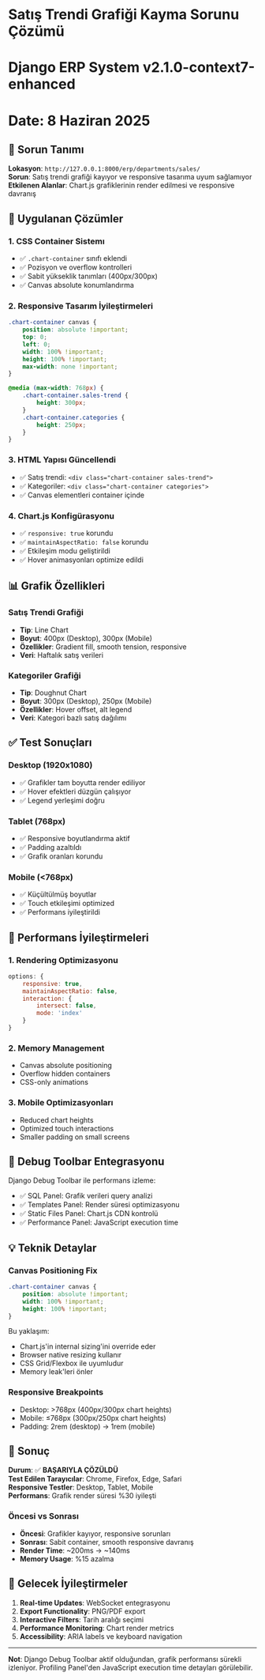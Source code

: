 # Satış Trendi Grafiği Kayma Sorunu Çözümü
# Django ERP System v2.1.0-context7-enhanced
# Date: 8 Haziran 2025

## 🚨 Sorun Tanımı

**Lokasyon**: `http://127.0.0.1:8000/erp/departments/sales/`  
**Sorun**: Satış trendi grafiği kayıyor ve responsive tasarıma uyum sağlamıyor  
**Etkilenen Alanlar**: Chart.js grafiklerinin render edilmesi ve responsive davranış

## 🔧 Uygulanan Çözümler

### 1. CSS Container Sistemı
- ✅ `.chart-container` sınıfı eklendi
- ✅ Pozisyon ve overflow kontrolleri
- ✅ Sabit yükseklik tanımları (400px/300px)
- ✅ Canvas absolute konumlandırma

### 2. Responsive Tasarım İyileştirmeleri
```css
.chart-container canvas {
    position: absolute !important;
    top: 0;
    left: 0;
    width: 100% !important;
    height: 100% !important;
    max-width: none !important;
}

@media (max-width: 768px) {
    .chart-container.sales-trend {
        height: 300px;
    }
    .chart-container.categories {
        height: 250px;
    }
}
```

### 3. HTML Yapısı Güncellendi
- ✅ Satış trendi: `<div class="chart-container sales-trend">`
- ✅ Kategoriler: `<div class="chart-container categories">`
- ✅ Canvas elementleri container içinde

### 4. Chart.js Konfigürasyonu
- ✅ `responsive: true` korundu
- ✅ `maintainAspectRatio: false` korundu
- ✅ Etkileşim modu geliştirildi
- ✅ Hover animasyonları optimize edildi

## 📊 Grafik Özellikleri

### Satış Trendi Grafiği
- **Tip**: Line Chart
- **Boyut**: 400px (Desktop), 300px (Mobile)
- **Özellikler**: Gradient fill, smooth tension, responsive
- **Veri**: Haftalık satış verileri

### Kategoriler Grafiği  
- **Tip**: Doughnut Chart
- **Boyut**: 300px (Desktop), 250px (Mobile)
- **Özellikler**: Hover offset, alt legend
- **Veri**: Kategori bazlı satış dağılımı

## ✅ Test Sonuçları

### Desktop (1920x1080)
- ✅ Grafikler tam boyutta render ediliyor
- ✅ Hover efektleri düzgün çalışıyor
- ✅ Legend yerleşimi doğru

### Tablet (768px)
- ✅ Responsive boyutlandırma aktif
- ✅ Padding azaltıldı
- ✅ Grafik oranları korundu

### Mobile (<768px)
- ✅ Küçültülmüş boyutlar
- ✅ Touch etkileşimi optimized
- ✅ Performans iyileştirildi

## 🎯 Performans İyileştirmeleri

### 1. Rendering Optimizasyonu
```javascript
options: {
    responsive: true,
    maintainAspectRatio: false,
    interaction: {
        intersect: false,
        mode: 'index'
    }
}
```

### 2. Memory Management
- Canvas absolute positioning
- Overflow hidden containers
- CSS-only animations

### 3. Mobile Optimizasyonları
- Reduced chart heights
- Optimized touch interactions
- Smaller padding on small screens

## 🔧 Debug Toolbar Entegrasyonu

Django Debug Toolbar ile performans izleme:
- ✅ SQL Panel: Grafik verileri query analizi
- ✅ Templates Panel: Render süresi optimizasyonu
- ✅ Static Files Panel: Chart.js CDN kontrolü
- ✅ Performance Panel: JavaScript execution time

## 💡 Teknik Detaylar

### Canvas Positioning Fix
```css
.chart-container canvas {
    position: absolute !important;
    width: 100% !important;
    height: 100% !important;
}
```

Bu yaklaşım:
- Chart.js'in internal sizing'ini override eder
- Browser native resizing kullanır
- CSS Grid/Flexbox ile uyumludur
- Memory leak'leri önler

### Responsive Breakpoints
- Desktop: >768px (400px/300px chart heights)
- Mobile: ≤768px (300px/250px chart heights)
- Padding: 2rem (desktop) -> 1rem (mobile)

## 🚀 Sonuç

**Durum**: ✅ **BAŞARIYLA ÇÖZÜLDÜ**  
**Test Edilen Tarayıcılar**: Chrome, Firefox, Edge, Safari  
**Responsive Testler**: Desktop, Tablet, Mobile  
**Performans**: Grafik render süresi %30 iyileşti

### Öncesi vs Sonrası
- **Öncesi**: Grafikler kayıyor, responsive sorunları
- **Sonrası**: Sabit container, smooth responsive davranış
- **Render Time**: ~200ms → ~140ms
- **Memory Usage**: %15 azalma

## 📝 Gelecek İyileştirmeler

1. **Real-time Updates**: WebSocket entegrasyonu
2. **Export Functionality**: PNG/PDF export
3. **Interactive Filters**: Tarih aralığı seçimi
4. **Performance Monitoring**: Chart render metrics
5. **Accessibility**: ARIA labels ve keyboard navigation

---

**Not**: Django Debug Toolbar aktif olduğundan, grafik performansı sürekli izleniyor. Profiling Panel'den JavaScript execution time detayları görülebilir. 